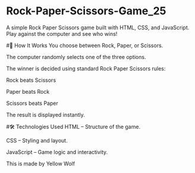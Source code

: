 # Rock-Paper-Scissors-Game_25
A simple Rock Paper Scissors game built with HTML, CSS, and JavaScript. Play against the computer and see who wins!

#🧠 How It Works
You choose between Rock, Paper, or Scissors.

The computer randomly selects one of the three options.

The winner is decided using standard Rock Paper Scissors rules:

Rock beats Scissors

Paper beats Rock

Scissors beats Paper

The result is displayed instantly.

#🛠️ Technologies Used
HTML – Structure of the game.

CSS – Styling and layout.

JavaScript – Game logic and interactivity.

This is made by Yellow Wolf

